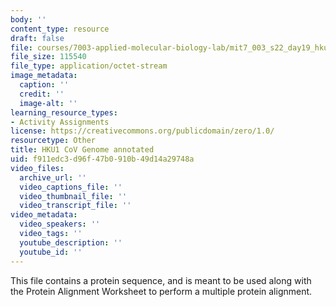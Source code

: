 ```yaml
---
body: ''
content_type: resource
draft: false
file: courses/7003-applied-molecular-biology-lab/mit7_003_s22_day19_hku1_cov_genome_annotated.dna
file_size: 115540
file_type: application/octet-stream
image_metadata:
  caption: ''
  credit: ''
  image-alt: ''
learning_resource_types:
- Activity Assignments
license: https://creativecommons.org/publicdomain/zero/1.0/
resourcetype: Other
title: HKU1 CoV Genome annotated
uid: f911edc3-d96f-47b0-910b-49d14a29748a
video_files:
  archive_url: ''
  video_captions_file: ''
  video_thumbnail_file: ''
  video_transcript_file: ''
video_metadata:
  video_speakers: ''
  video_tags: ''
  youtube_description: ''
  youtube_id: ''
---
```

This file contains a protein sequence, and is meant to be used along with the Protein Alignment Worksheet to perform a multiple protein alignment.
